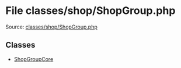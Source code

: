 File classes/shop/ShopGroup.php
=========

Source: [classes/shop/ShopGroup.php](https://github.com/PrestaShop/PrestaShop/blob/1.6.1.2/classes/shop/ShopGroup.php)


Classes
-------

* [ShopGroupCore](class.ShopGroupCore.md)

